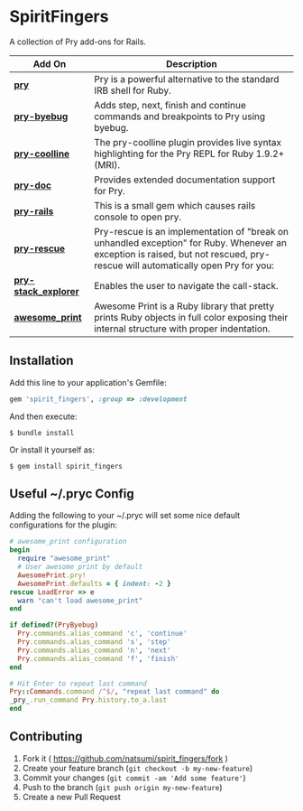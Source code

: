 # SpiritFingers

A collection of Pry add-ons for Rails.

| Add On  | Description
----------| -----------
[**pry**](https://github.com/pry/pry) | Pry is a powerful alternative to the standard IRB shell for Ruby.
[**pry-byebug**](https://github.com/deivid-rodriguez/pry-byebug) | Adds step, next, finish and continue commands and breakpoints to Pry using byebug.
[**pry-coolline**](https://github.com/pry/pry-coolline) | The pry-coolline plugin provides live syntax highlighting for the Pry REPL for Ruby 1.9.2+ (MRI).
[**pry-doc**](https://github.com/pry/pry-doc) | Provides extended documentation support for Pry.
[**pry-rails**](https://github.com/rweng/pry-rails) | This is a small gem which causes rails console to open pry.
[**pry-rescue**](https://github.com/ConradIrwin/pry-rescue) | Pry-rescue is an implementation of "break on unhandled exception" for Ruby. Whenever an exception is raised, but not rescued, pry-rescue will automatically open Pry for you:
[**pry-stack_explorer**](https://github.com/pry/pry-stack_explorer) | Enables the user to navigate the call-stack.
[**awesome_print**](https://github.com/michaeldv/awesome_print) | Awesome Print is a Ruby library that pretty prints Ruby objects in full color exposing their internal structure with proper indentation.

## Installation

Add this line to your application's Gemfile:

```ruby
gem 'spirit_fingers', :group => :development
```

And then execute:

    $ bundle install

Or install it yourself as:

    $ gem install spirit_fingers

## Useful ~/.pryc Config
Adding the following to your ~/.pryc will set some nice default configurations for the plugin:

```ruby
# awesome_print configuration
begin
  require "awesome_print"
  # User awesome print by default
  AwesomePrint.pry!
  AwesomePrint.defaults = { indent: -2 }
rescue LoadError => e
  warn "can't load awesome_print"
end

if defined?(PryByebug)
  Pry.commands.alias_command 'c', 'continue'
  Pry.commands.alias_command 's', 'step'
  Pry.commands.alias_command 'n', 'next'
  Pry.commands.alias_command 'f', 'finish'
end

# Hit Enter to repeat last command
Pry::Commands.command /^$/, "repeat last command" do
_pry_.run_command Pry.history.to_a.last
end

```

## Contributing

1. Fork it ( https://github.com/natsumi/spirit_fingers/fork )
2. Create your feature branch (`git checkout -b my-new-feature`)
3. Commit your changes (`git commit -am 'Add some feature'`)
4. Push to the branch (`git push origin my-new-feature`)
5. Create a new Pull Request

